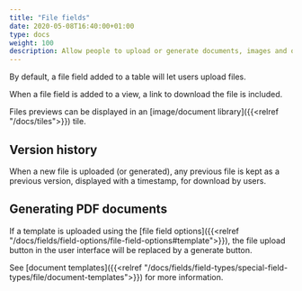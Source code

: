 ```yaml
---
title: "File fields"
date: 2020-05-08T16:40:00+01:00
type: docs
weight: 100
description: Allow people to upload or generate documents, images and other file types
---
```

By default, a file field added to a table will let users upload files. 

When a file field is added to a view, a link to download the file is included.

Files previews can be displayed in an [image/document library]({{<relref "/docs/tiles">}}) tile.

## Version history
When a new file is uploaded (or generated), any previous file is kept as a previous version, displayed with a timestamp, for download by users.

## Generating PDF documents
If a template is uploaded using the [file field options]({{<relref "/docs/fields/field-options/file-field-options#template">}}), the file upload button in the user interface will be replaced by a generate button.

See [document templates]({{<relref "/docs/fields/field-types/special-field-types/file/document-templates">}}) for more information.